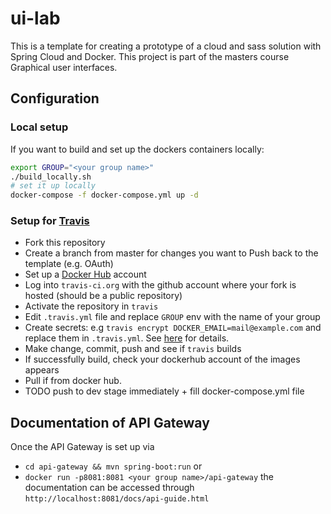 # ui-lab
This is a template for creating a prototype of a cloud and sass solution with Spring Cloud and Docker. 
This project is part of the masters course Graphical user interfaces.

## Configuration
### Local setup
If you want to build and set up the dockers containers locally:
```bash
export GROUP="<your group name>"
./build_locally.sh
# set it up locally
docker-compose -f docker-compose.yml up -d
```

### Setup for [Travis](https://travis-ci.org)
- Fork this repository
- Create a branch from master for changes you want to Push back to the template (e.g. OAuth)
- Set up a [Docker Hub](https://hub.docker.com/) account
- Log into  `travis-ci.org` with the github account where your fork is hosted (should be a public repository)
- Activate the repository in `travis`
- Edit `.travis.yml` file and replace `GROUP` env with the name of your group
- Create secrets: e.g `travis encrypt DOCKER_EMAIL=mail@example.com` and replace them in `.travis.yml`. 
 See [here](https://docs.travis-ci.com/user/environment-variables/#Encrypting-environment-variables) for details.
- Make change, commit, push and see if `travis` builds
- If successfully build, check your dockerhub account of the images appears
- Pull if from docker hub.
- TODO push to dev stage immediately + fill docker-compose.yml file


## Documentation of API Gateway
Once the API Gateway is set up via 
- `cd api-gateway && mvn spring-boot:run` or 
- `docker run -p8081:8081 <your group name>/api-gateway` 
the documentation can be accessed through `http://localhost:8081/docs/api-guide.html`